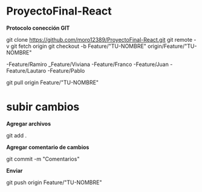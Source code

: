 # ProyectoFinal-React

**Protocolo conección GIT**

git clone https://github.com/moro12389/ProyectoFinal-React.git
git remote -v
git fetch origin
git checkout -b Feature/"TU-NOMBRE" origin/Feature/"TU-NOMBRE"

-Feature/Ramiro
_Feature/Viviana
-Feature/Franco
-Feature/Juan
-Feature/Lautaro
-Feature/Pablo

git pull origin Feature/"TU-NOMBRE"

# subir cambios

**Agregar archivos**

git add .

**Agregar comentario de cambios**

git commit -m "Comentarios"

**Enviar**

git push origin Feature/"TU-NOMBRE"


